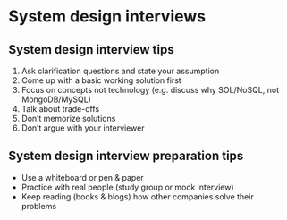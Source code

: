 # System design interviews

## System design interview tips

1. Ask clarification questions and state your assumption
2. Come up with a basic working solution first
3. Focus on concepts not technology (e.g. discuss why SOL/NoSQL, not MongoDB/MySQL)
4. Talk about trade-offs
5. Don’t memorize solutions
6. Don’t argue with your interviewer

## System design interview preparation tips

- Use a whiteboard or pen & paper
- Practice with real people (study group or mock interview)
- Keep reading (books & blogs) how other companies solve their problems
